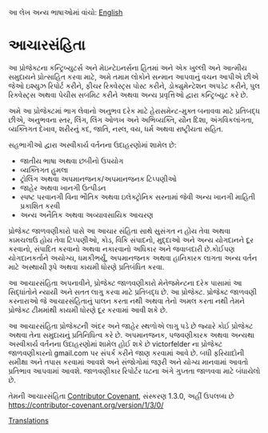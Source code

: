 આ લેખ અન્ય ભાષાઓમાં વાંચો: [English](CODE_OF_CONDUCT.md)

# આચારસંહિતા

આ પ્રોજેક્ટના કન્ટ્રિબ્યુટર્સ અને મેઇન્ટેઇનર્સના હિતમાં અને એક ખુલ્લી અને આત્મીય સમુદાયને પ્રોત્સાહિત કરવા માટે, અમે તમામ લોકોને સન્માન આપવાનું વચન આપીએ છીએ જેઓ ઇશ્યુઝ રિપોર્ટ કરીને, ફીચર રિક્વેસ્ટ્સ પોસ્ટ કરીને, ડોક્યુમેન્ટેશન અપડેટ કરીને, પુલ રિક્વેસ્ટ્સ અથવા પેચીસ સબમિટ કરીને અથવા અન્ય પ્રવૃત્તિઓ દ્વારા કન્ટ્રિબ્યુટ કરે છે.

અમે આ પ્રોજેક્ટમાં ભાગ લેવાનો અનુભવ દરેક માટે હેરાસમેન્ટ-મુક્ત બનાવવા માટે પ્રતિબદ્ધ છીએ, અનુભવના સ્તર, લિંગ, લિંગ ઓળખ અને અભિવ્યક્તિ, યૌન દિશા, અંગવિકલાંગતા, વ્યક્તિગત દેખાવ, શરીરનું કદ, જાતિ, નસ્લ, વય, ધર્મ અથવા રાષ્ટ્રીયતા સહિત.

સહભાગીઓ દ્વારા અસ્વીકાર્ય વર્તનના ઉદાહરણોમાં શામેલ છે:

* જાતીય ભાષા અથવા છબીનો ઉપયોગ
* વ્યક્તિગત હુમલા
* ટ્રોલિંગ અથવા અપમાનજનક/અપમાનજનક ટિપ્પણીઓ
* જાહેર અથવા ખાનગી ઉત્પીડન
* સ્પષ્ટ પરવાનગી વિના ભૌતિક અથવા ઇલેક્ટ્રોનિક સરનામાં જેવી અન્ય ખાનગી માહિતી પ્રકાશિત કરવી
* અન્ય અનૈતિક અથવા અવ્યાવસાયિક આચરણ

પ્રોજેક્ટ જાળવણીકારો પાસે આ આચાર સંહિતા સાથે સુસંગત ન હોય તેવા અથવા કામચલાઉ હોય તેવા ટિપ્પણીઓ, કોડ, વિકિ સંપાદનો, મુદ્દાઓ અને અન્ય યોગદાનને દૂર કરવાનો, સંપાદિત કરવાનો અથવા નકારવાનો અધિકાર અને જવાબદારી છે.કોઈપણ યોગદાનકર્તાને અયોગ્ય, ધમકીભર્યું, અપમાનજનક અથવા હાનિકારક લાગતા અન્ય વર્તન માટે અસ્થાયી રૂપે અથવા કાયમી ધોરણે પ્રતિબંધિત કરવા.

આ આચારસંહિતા અપનાવીને, પ્રોજેક્ટ જાળવણીકારો મેનેજમેન્ટના દરેક પાસામાં આ સિદ્ધાંતોને ન્યાયી અને સતત લાગુ કરવા માટે પ્રતિબદ્ધ છે.
આ પ્રોજેક્ટ. પ્રોજેક્ટ જાળવણી કરનારાઓ જે આચારસંહિતાનું પાલન કરતા નથી અથવા તેનો અમલ કરતા નથી તેમને પ્રોજેક્ટ ટીમમાંથી કાયમી ધોરણે દૂર કરવામાં આવી શકે છે.

આ આચારસંહિતા પ્રોજેક્ટની અંદર અને જાહેર સ્થળોએ લાગુ પડે છે જ્યારે કોઈ પ્રોજેક્ટ અથવા તેના સમુદાયનું પ્રતિનિધિત્વ કરે છે. અપમાનજનક, પજવણીકારક અથવા અન્યથા અસ્વીકાર્ય વર્તનના ઉદાહરણોમાં શામેલ હોઈ શકે છે
victorfelder ના પ્રોજેક્ટ જાળવણીકારનો gmail.com પર સંપર્ક કરીને જાણ કરવામાં આવે છે. બધી ફરિયાદોની સમીક્ષા અને તપાસ કરવામાં આવશે અને સંજોગોમાં જરૂરી અને યોગ્ય માનવામાં આવતો પ્રતિભાવ આપવામાં આવશે. જાળવણીકાર
રિપોર્ટર ઘટના અંગે ગુપ્તતા જાળવવા માટે બંધાયેલો છે.

તેમની આચારસંહિતા [Contributor Covenant][homepage], સંસ્કરણ 1.3.0, અહીં ઉપલબ્ધ છે
https://contributor-covenant.org/version/1/3/0/

[homepage]: https://contributor-covenant.org

[Translations](README.md#translations)